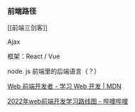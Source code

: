 ### 前端路径

[[前端三剑客]]

Ajax 

框架：React / Vue

node. js 前端里的后端语言（？）



[Web 前端开发者 - 学习 Web 开发 | MDN](https://developer.mozilla.org/zh-CN/docs/Learn/Front-end_web_developer)

[2022年web前端开发学习路线图 - 哔哩哔哩](https://www.bilibili.com/read/cv10431130)
